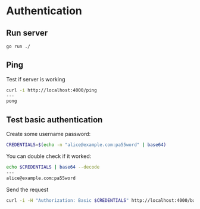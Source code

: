 # Authentication

## Run server

```bash
go run ./
```

## Ping

Test if server is working

```bash
curl -i http://localhost:4000/ping
---
pong
```

## Test basic authentication

Create some username password:

```bash
CREDENTIALS=$(echo -n "alice@example.com:pa55word" | base64)
```

You can double check if it worked:

```bash
echo $CREDENTIALS | base64 --decode
---
alice@example.com:pa55word                                                                     
```

Send the request

```bash
curl -i -H "Authorization: Basic $CREDENTIALS" http://localhost:4000/basic-auth
```
